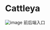 # Cattleya
![image](https://user-images.githubusercontent.com/76391553/189371556-c35f3dba-5bab-411b-8f06-109d4350752a.png)
前后端入口
